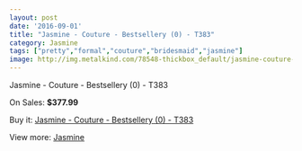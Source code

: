 ```yaml
---
layout: post
date: '2016-09-01'
title: "Jasmine - Couture - Bestsellery (0) - T383"
category: Jasmine
tags: ["pretty","formal","couture","bridesmaid","jasmine"]
image: http://img.metalkind.com/78548-thickbox_default/jasmine-couture-bestsellery-0-t383.jpg
---
```

Jasmine - Couture - Bestsellery (0) - T383

On Sales: **$377.99**
<a href="https://www.metalkind.com/en/jasmine/19122-jasmine-couture-bestsellery-0-t383.html"><amp-img layout="responsive" width="600" height="600" src="//img.metalkind.com/78548-thickbox_default/jasmine-couture-bestsellery-0-t383.jpg" alt="Jasmine - Couture - Bestsellery (0) - T383 0" /></a>
<a href="https://www.metalkind.com/en/jasmine/19122-jasmine-couture-bestsellery-0-t383.html"><amp-img layout="responsive" width="600" height="600" src="//img.metalkind.com/78550-thickbox_default/jasmine-couture-bestsellery-0-t383.jpg" alt="Jasmine - Couture - Bestsellery (0) - T383 1" /></a>

Buy it: [Jasmine - Couture - Bestsellery (0) - T383](https://www.metalkind.com/en/jasmine/19122-jasmine-couture-bestsellery-0-t383.html "Jasmine - Couture - Bestsellery (0) - T383")

View more: [Jasmine](https://www.metalkind.com/en/62-jasmine "Jasmine")